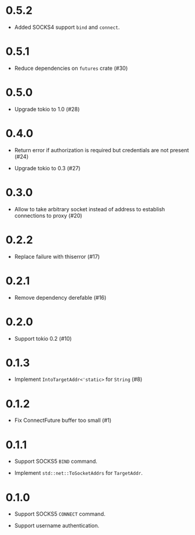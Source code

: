 # 0.5.2

* Added SOCKS4 support `bind` and `connect`.

# 0.5.1

* Reduce dependencies on `futures` crate (#30)

# 0.5.0

* Upgrade tokio to 1.0 (#28)

# 0.4.0

* Return error if authorization is required but credentials are not present (#24)

* Upgrade tokio to 0.3 (#27)

# 0.3.0

* Allow to take arbitrary socket instead of address to establish connections to proxy (#20)

# 0.2.2

* Replace failure with thiserror (#17)

# 0.2.1

* Remove dependency derefable (#16)

# 0.2.0

* Support tokio 0.2 (#10)

# 0.1.3

* Implement `IntoTargetAddr<'static>` for `String` (#8)

# 0.1.2

* Fix ConnectFuture buffer too small (#1)

# 0.1.1

* Support SOCKS5 `BIND` command.

* Implement `std::net::ToSocketAddrs` for `TargetAddr`.

# 0.1.0

* Support SOCKS5 `CONNECT` command.

* Support username authentication.
